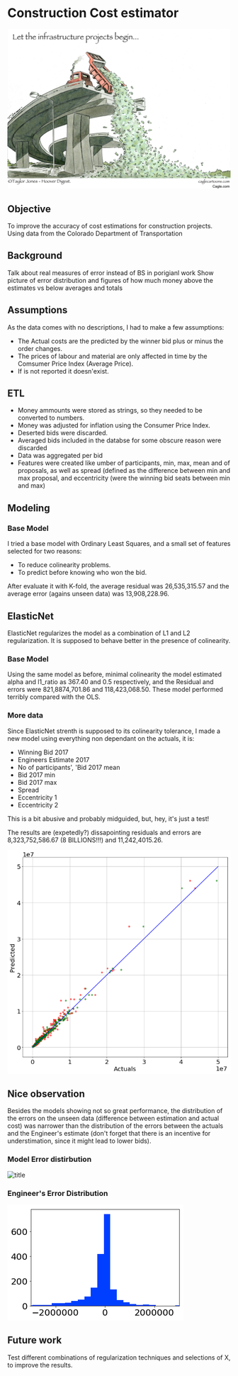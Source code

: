 
# Construction Cost estimator

![title](images/192347.png)

## Objective

To improve the accuracy of cost estimations for construction projects. Using data from the Colorado Department of Transportation

## Background

Talk about real measures of error instead of BS in porigianl work
 Show picture of error distribution and figures of how much money above the estimates vs below averages and totals
 

## Assumptions

As the data comes with no descriptions, I had to make a few assumptions:

* The Actual costs are the predicted by the winner bid plus or minus the order changes.
* The prices of labour and material are only affected in time by the Comsumer Price Index (Average Price).
* If is not reported it doesn'exist.

    


## ETL

* Money ammounts were stored as strings, so they needed to be converted to numbers.
* Money was adjusted for inflation using the Consumer Price Index.
* Deserted bids were discarded.
* Averaged bids included in the databse for some obscure reason were discarded
* Data was aggregated per bid
* Features were created like umber of participants, min, max, mean and of proposals, as well as spread (defined as the difference between min and max proposal, and eccentricity (were the winning bid seats between min and max)


## Modeling

### Base Model

I tried a base model with Ordinary Least Squares, and a small set of features selected for two reasons:

* To reduce colinearity problems.
* To predict before knowing who won the bid.

After evaluate it with K-fold, the average residual was 26,535,315.57 and the average error (agains unseen data) was 13,908,228.96.

## ElasticNet

ElasticNet regularizes the model as a combination of L1 and L2 regularization. It is supposed to behave better in the presence of colinearity.

### Base Model

Using the same model as before, minimal colinearity the model estimated alpha and l1_ratio as 367.40 and 0.5 respectively, and the Residual and errors were 821,8874,701.86 and 118,423,068.50. These model performed terribly compared with the OLS.

### More data

Since ElasticNet strenth is supposed to its colinearity tolerance, I made a new model using everything non dependant on the actuals, it is:
* Winning Bid 2017
* Engineers Estimate 2017
* No of participants', 'Bid 2017 mean
* Bid 2017 min
* Bid 2017 max
* Spread
* Eccentricity 1
* Eccentricity 2

This is a bit abusive and probably midguided, but, hey, it's just a test!

The results are (expetedly?) dissapointing residuals and errors are 8,323,752,586.67 (8 BILLIONS!!!) and 11,242,4015.26.

![title](images/Predictions.png)

## Nice observation

Besides the models showing not so great performance, the distribution of the errors on the unseen data (difference between estimation and actual cost) was narrower than the distribution of the errors between the actuals and the Engineer's estimate (don't forget that there is an incentive for understimation, since it might lead to lower bids).



### Model Error distirbution
![title](../images/model_errors.png)

### Engineer's Error Distribution
![title](images/Engineer_error.png)

## Future work

Test different combinations of regularization techniques and selections of X, to improve the results.
